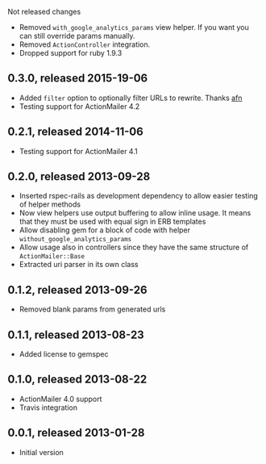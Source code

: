 Not released changes

* Removed `with_google_analytics_params` view helper. If you want you can still override params manually.
* Removed `ActionController` integration.
* Dropped support for ruby 1.9.3

## 0.3.0, released 2015-19-06

* Added `filter` option to optionally filter URLs to rewrite. Thanks [afn](https://github.com/afn)
* Testing support for ActionMailer 4.2

## 0.2.1, released 2014-11-06

* Testing support for ActionMailer 4.1

## 0.2.0, released 2013-09-28

* Inserted rspec-rails as development dependency to allow easier testing of helper methods
* Now view helpers use output buffering to allow inline usage. It means that they must be used with equal sign in ERB templates
* Allow disabling gem for a block of code with helper `without_google_analytics_params`
* Allow usage also in controllers since they have the same structure of `ActionMailer::Base`
* Extracted uri parser in its own class

## 0.1.2, released 2013-09-26

* Removed blank params from generated urls

## 0.1.1, released 2013-08-23

* Added license to gemspec

## 0.1.0, released 2013-08-22

* ActionMailer 4.0 support
* Travis integration

## 0.0.1, released 2013-01-28

* Initial version